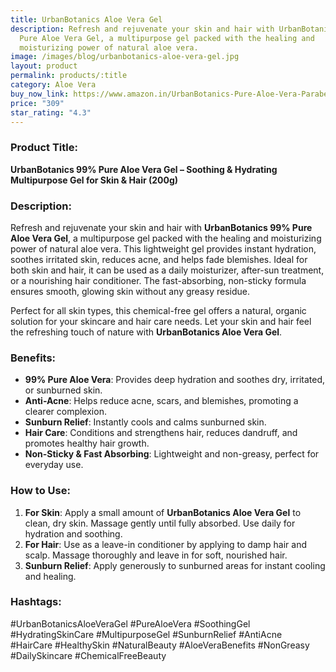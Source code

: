 ```yaml
---
title: UrbanBotanics Aloe Vera Gel
description: Refresh and rejuvenate your skin and hair with UrbanBotanics 99%
  Pure Aloe Vera Gel, a multipurpose gel packed with the healing and
  moisturizing power of natural aloe vera.
image: /images/blog/urbanbotanics-aloe-vera-gel.jpg
layout: product
permalink: products/:title
category: Aloe Vera
buy_now_link: https://www.amazon.in/UrbanBotanics-Pure-Aloe-Vera-Paraben/dp/B07GPT37YB/ref=sr_1_5?crid=1XMIOQ4WPBG6X&tag=ayushmonk-21
price: "309"
star_rating: "4.3"
---
```

### Product Title:
**UrbanBotanics 99% Pure Aloe Vera Gel – Soothing & Hydrating Multipurpose Gel for Skin & Hair (200g)**

### Description:
Refresh and rejuvenate your skin and hair with **UrbanBotanics 99% Pure Aloe Vera Gel**, a multipurpose gel packed with the healing and moisturizing power of natural aloe vera. This lightweight gel provides instant hydration, soothes irritated skin, reduces acne, and helps fade blemishes. Ideal for both skin and hair, it can be used as a daily moisturizer, after-sun treatment, or a nourishing hair conditioner. The fast-absorbing, non-sticky formula ensures smooth, glowing skin without any greasy residue.

Perfect for all skin types, this chemical-free gel offers a natural, organic solution for your skincare and hair care needs. Let your skin and hair feel the refreshing touch of nature with **UrbanBotanics Aloe Vera Gel**.

### Benefits:
- **99% Pure Aloe Vera**: Provides deep hydration and soothes dry, irritated, or sunburned skin.
- **Anti-Acne**: Helps reduce acne, scars, and blemishes, promoting a clearer complexion.
- **Sunburn Relief**: Instantly cools and calms sunburned skin.
- **Hair Care**: Conditions and strengthens hair, reduces dandruff, and promotes healthy hair growth.
- **Non-Sticky & Fast Absorbing**: Lightweight and non-greasy, perfect for everyday use.

### How to Use:
1. **For Skin**: Apply a small amount of **UrbanBotanics Aloe Vera Gel** to clean, dry skin. Massage gently until fully absorbed. Use daily for hydration and soothing.
2. **For Hair**: Use as a leave-in conditioner by applying to damp hair and scalp. Massage thoroughly and leave in for soft, nourished hair.
3. **Sunburn Relief**: Apply generously to sunburned areas for instant cooling and healing.

### Hashtags:
#UrbanBotanicsAloeVeraGel #PureAloeVera #SoothingGel #HydratingSkinCare #MultipurposeGel #SunburnRelief #AntiAcne #HairCare #HealthySkin #NaturalBeauty #AloeVeraBenefits #NonGreasy #DailySkincare #ChemicalFreeBeauty
